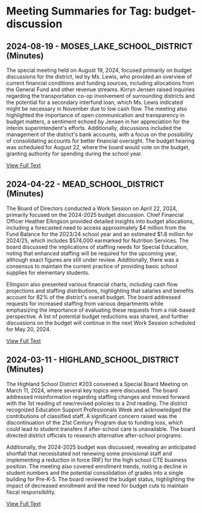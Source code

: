 # Meeting Summaries for Tag: budget-discussion

## 2024-08-19 - MOSES_LAKE_SCHOOL_DISTRICT (Minutes)

The special meeting held on August 19, 2024, focused primarily on budget discussions for the district, led by Ms. Lewis, who provided an overview of current financial conditions and funding sources, including allocations from the General Fund and other revenue streams. Kirryn Jensen raised inquiries regarding the transportation co-op involvement of surrounding districts and the potential for a secondary interfund loan, which Ms. Lewis indicated might be necessary in November due to low cash flow. The meeting also highlighted the importance of open communication and transparency in budget matters, a sentiment echoed by Jensen in her appreciation for the interim superintendent's efforts. Additionally, discussions included the management of the district's bank accounts, with a focus on the possibility of consolidating accounts for better financial oversight. The budget hearing was scheduled for August 22, where the board would vote on the budget, granting authority for spending during the school year.

[View Full Text](https://raw.githubusercontent.com/VoronoiPerspectives/WashingtonStateSchoolBoardExplorer/refs/heads/main/data/countries/usa/states/wa/counties/grant/school_boards/moses_lake_school_district/2024/processed/2024-08-19-minutes.txt)

## 2024-04-22 - MEAD_SCHOOL_DISTRICT (Minutes)

The Board of Directors conducted a Work Session on April 22, 2024, primarily focused on the 2024-2025 budget discussion. Chief Financial Officer Heather Ellingson provided detailed insights into budget allocations, including a forecasted need to access approximately $4 million from the Fund Balance for the 2023/24 school year and an estimated $1.8 million for 2024/25, which includes $574,000 earmarked for Nutrition Services. The board discussed the implications of staffing needs for Special Education, noting that enhanced staffing will be required for the upcoming year, although exact figures are still under review. Additionally, there was a consensus to maintain the current practice of providing basic school supplies for elementary students.

Ellingson also presented various financial charts, including cash flow projections and staffing distributions, highlighting that salaries and benefits account for 82% of the district's overall budget. The board addressed requests for increased staffing from various departments while emphasizing the importance of evaluating these requests from a risk-based perspective. A list of potential budget reductions was shared, and further discussions on the budget will continue in the next Work Session scheduled for May 20, 2024.

[View Full Text](https://raw.githubusercontent.com/VoronoiPerspectives/WashingtonStateSchoolBoardExplorer/refs/heads/main/data/countries/usa/states/wa/counties/spokane/school_boards/mead_school_district/2024/processed/2024-04-22-boardworksession-minutes.txt)

## 2024-03-11 - HIGHLAND_SCHOOL_DISTRICT (Minutes)

The Highland School District #203 convened a Special Board Meeting on March 11, 2024, where several key topics were discussed. The board addressed misinformation regarding staffing changes and moved forward with the 1st reading of new/revised policies to a 2nd reading. The district recognized Education Support Professionals Week and acknowledged the contributions of classified staff. A significant concern raised was the discontinuation of the 21st Century Program due to funding loss, which could lead to student transfers if after-school care is unavailable. The board directed district officials to research alternative after-school programs. 

Additionally, the 2024-2025 budget was discussed, revealing an anticipated shortfall that necessitated not renewing some provisional staff and implementing a reduction in force (RIF) for the high school CTE business position. The meeting also covered enrollment trends, noting a decline in student numbers and the potential consolidation of grades into a single building for Pre-K-5. The board reviewed the budget status, highlighting the impact of decreased enrollment and the need for budget cuts to maintain fiscal responsibility.

[View Full Text](https://raw.githubusercontent.com/VoronoiPerspectives/WashingtonStateSchoolBoardExplorer/refs/heads/main/data/countries/usa/states/wa/counties/yakima/school_boards/highland_school_district/2024/processed/2024-03-11-specialmeeting-minutes.txt)

